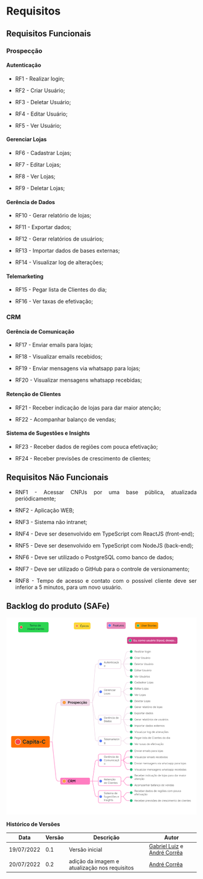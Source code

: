 # Requisitos


## Requisitos Funcionais

### Prospecção

#### Autenticação

<ul>
<li>
  <p style="text-align: justify">RF1 - Realizar login;</p>
</li>

<li>
  <p style="text-align: justify">RF2 - Criar Usuário;</p>
</li>

<li>
  <p style="text-align: justify">RF3 - Deletar Usuário;</p>
</li>

<li>
  <p style="text-align: justify">RF4 - Editar Usuário;</p>
</li>

<li>
  <p style="text-align: justify">RF5 - Ver Usuário;</p>
</li>
</ul>

#### Gerenciar Lojas

<ul>
<li>
  <p style="text-align: justify">RF6 - Cadastrar Lojas;</p>
</li>

<li>
  <p style="text-align: justify">RF7 - Editar Lojas;</p>
</li>

<li>
  <p style="text-align: justify">RF8 - Ver Lojas;</p>
</li>

<li>
  <p style="text-align: justify">RF9 - Deletar Lojas;</p>
</li>
</ul>

#### Gerência de Dados

<ul>
<li>
  <p style="text-align: justify">RF10 - Gerar relatório de lojas;</p>
</li>

<li>
  <p style="text-align: justify">RF11 - Exportar dados;</p>
</li>

<li>
  <p style="text-align: justify">RF12 - Gerar relatórios de usuários;</p>
</li>

<li>
  <p style="text-align: justify">RF13 - Importar dados de bases externas;</p>
</li>

<li>
  <p style="text-align: justify">RF14 - Visualizar log de alterações;</p>
</li>
</ul>

#### Telemarketing

<ul>
<li>
  <p style="text-align: justify">RF15 - Pegar lista de Clientes do dia;</p>
</li>

<li>
  <p style="text-align: justify">RF16 - Ver taxas de efetivação;</p>
</li>
</ul>

### CRM

#### Gerência de Comunicação

<ul>
<li>
  <p style="text-align: justify">RF17 - Enviar emails para lojas;</p>
</li>

<li>
  <p style="text-align: justify">RF18 - Visualizar emails recebidos;</p>
</li>

<li>
  <p style="text-align: justify">RF19 - Enviar mensagens via whatsapp para lojas;</p>
</li>

<li>
  <p style="text-align: justify">RF20 - Visualizar mensagens whatsapp recebidas;</p>
</li>
</ul>

#### Retenção de Clientes

<ul>
<li>
  <p style="text-align: justify">RF21 - Receber indicação de lojas para dar maior atenção;</p>
</li>

<li>
  <p style="text-align: justify">RF22 - Acompanhar balanço de vendas;</p>
</li>
</ul>

#### Sistema de Sugestões e Insights

<ul>
<li>
  <p style="text-align: justify">RF23 - Receber dados de regiões com pouca efetivação;</p>
</li>

<li>
  <p style="text-align: justify">RF24 - Receber previsões de crescimento de clientes;</p>
</li>

</ul>

## Requisitos Não Funcionais

<ul>
<li>
  <p style="text-align: justify">RNF1 - Acessar CNPJs por uma base pública, atualizada periódicamente;</p>
</li>

<li>
  <p style="text-align: justify">RNF2 - Aplicação WEB;</p>
</li>

<li>
  <p style="text-align: justify">RNF3 - Sistema não intranet;</p>
</li>

<li>
  <p style="text-align: justify">RNF4 - Deve ser desenvolvido em TypeScript com ReactJS (front-end);</p>
</li>

<li>
  <p style="text-align: justify">RNF5 - Deve ser desenvolvido em TypeScript com NodeJS (back-end);</p>
</li>

<li>
  <p style="text-align: justify">RNF6 - Deve ser utilizado o PostgreSQL como banco de dados;</p>
</li>

<li>
  <p style="text-align: justify">RNF7 - Deve ser utilizado o GitHub para o controle de versionamento;</p>
</li>

<li>
  <p style="text-align: justify">RNF8 - Tempo de acesso e contato com o possível cliente deve ser inferior a 5 minutos, para um novo usuário.</p>
</li>
</ul>

## Backlog do produto (SAFe)

![SAfe](./imagens/SAFE.png)

**Histórico de Versões**

| Data       | Versão | Descrição                                     | Autor                                                                                       |
| ---------- | ------ | --------------------------------------------- | ------------------------------------------------------------------------------------------- |
| 19/07/2022 | 0.1    | Versão inicial                                | [Gabriel Luiz](https://github.com/ggomesbr) e [André Corrêa](https://github.com/dartmol203) |
| 20/07/2022 | 0.2    | adição da imagem e atualização nos requisitos | [André Corrêa](https://github.com/dartmol203)                                               |